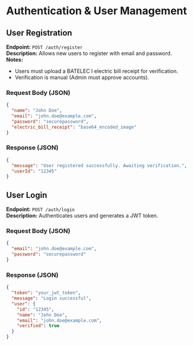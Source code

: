 # Authentication & User Management

## User Registration
**Endpoint:** `POST /auth/register`  
**Description:** Allows new users to register with email and password.  
**Notes:**
- Users must upload a BATELEC I electric bill receipt for verification.
- Verification is manual (Admin must approve accounts).

### Request Body (JSON)
```json
{
  "name": "John Doe",
  "email": "john.doe@example.com",
  "password": "securepassword",
  "electric_bill_receipt": "base64_encoded_image"
}
```
### Response (JSON)
```json
{
  "message": "User registered successfully. Awaiting verification.",
  "userId": "12345"
}
```
## User Login
**Endpoint:** `POST /auth/login`  
**Description:** Authenticates users and generates a JWT token.  

### Request Body (JSON)
```json
{
  "email": "john.doe@example.com",
  "password": "securepassword"
}
```

### Response (JSON)
```json
{
  "token": "your_jwt_token",
  "message": "Login successful",
  "user": {
    "id": "12345",
    "name": "John Doe",
    "email": "john.doe@example.com",
    "verified": true
  }
}
```
